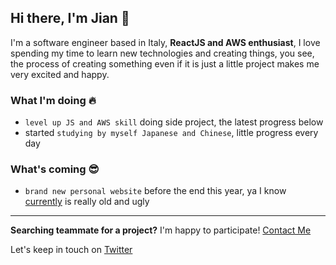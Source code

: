 ## Hi there, I'm Jian 👋

I'm a software engineer based in Italy, **ReactJS and AWS enthusiast**, I love spending my time to learn new technologies and creating things, you see, the process of creating something even if it is just a little project makes me very excited and happy.

### What I'm doing 🔥

- `level up JS and AWS skill` doing side project, the latest progress below
- started `studying by myself Japanese and Chinese`, little progress every day

### What's coming 😎

- `brand new personal website` before the end this year, ya I know [currently](https://zhoujian.now.sh) is really old and ugly

<hr>  

**Searching teammate for a project?** I'm happy to participate! [Contact Me](mailto:jian.zhou@mail.polimi.it)

Let's keep in touch on [Twitter](https://twitter.com/ZhouJian26)

 
